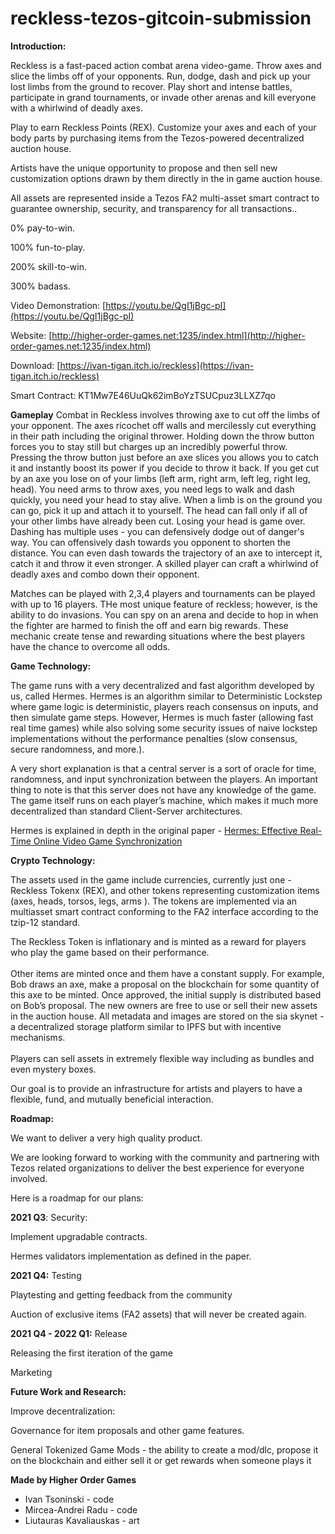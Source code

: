 # reckless-tezos-gitcoin-submission
<!-----
NEW: Check the "Suppress top comment" option to remove this info from the output.

Conversion time: 0.315 seconds.


Using this Markdown file:

1. Paste this output into your source file.
2. See the notes and action items below regarding this conversion run.
3. Check the rendered output (headings, lists, code blocks, tables) for proper
   formatting and use a linkchecker before you publish this page.

Conversion notes:

* Docs to Markdown version 1.0β30
* Sat Aug 21 2021 11:47:47 GMT-0700 (PDT)
* Source doc: Reckless x Tezos
----->


**Introduction:**

Reckless is a fast-paced action combat arena video-game. Throw axes and slice the limbs off of your opponents. Run, dodge, dash and pick up your lost limbs from the ground to recover. Play short and intense battles, participate in grand tournaments, or invade other arenas and kill everyone with a whirlwind of deadly axes.

Play to earn Reckless Points (REX). Customize your axes and each of your body parts by purchasing items from the Tezos-powered decentralized auction house.

Artists have the unique opportunity to propose and then sell new customization options drawn by them directly in the in game auction house.

All assets are represented inside a Tezos FA2 multi-asset smart contract to guarantee ownership, security, and transparency for all transactions..

0% pay-to-win.

100% fun-to-play.

200% skill-to-win.

300% badass.

Video Demonstration: [https://youtu.be/QgI1jBgc-pI](https://youtu.be/QgI1jBgc-pI)

Website: [http://higher-order-games.net:1235/index.html](http://higher-order-games.net:1235/index.html)

Download: [https://ivan-tigan.itch.io/reckless](https://ivan-tigan.itch.io/reckless)

Smart Contract: KT1Mw7E46UuQk62imBoYzTSUCpuz3LLXZ7qo

**Gameplay**
Combat in Reckless involves throwing axe to cut off the limbs of your opponent. The axes ricochet off walls and mercilessly cut everything in their path including the original thrower. Holding down the throw button forces you to stay still but charges up an incredibly powerful throw. Pressing the throw button just before an axe slices you allows you to catch it and instantly boost its power if you decide to throw it back. If you get cut by an axe you lose on of your limbs (left arm, right arm, left leg, right leg, head). You need arms to throw axes, you need legs to walk and dash quickly, you need your head to stay alive. When a limb is on the ground you can go, pick it up and attach it to yourself. The head can fall only if all of your other limbs have already been cut. Losing your head is game over. Dashing has multiple uses - you can defensively dodge out of danger's way. You can offensively dash towards you opponent to shorten the distance. You can even dash towards the trajectory of an axe to intercept it, catch it and throw it even stronger. A skilled player can craft a whirlwind of deadly axes and combo down their opponent.

Matches can be played with 2,3,4 players and tournaments can be played with up to 16 players.
THe most unique feature of reckless; however, is the ability to do invasions. You can spy on an arena and decide to hop in when the fighter are harmed to finish the off and earn big rewards. These mechanic create tense and rewarding situations where the best players have the chance to overcome all odds.

**Game Technology:**

The game runs with a very decentralized and fast algorithm developed by us, called Hermes. Hermes is an algorithm similar to Deterministic Lockstep where game logic is deterministic, players reach consensus on inputs, and then simulate game steps. However, Hermes is much faster (allowing fast real time games) while also solving some security issues of naive lockstep implementations without the performance penalties (slow consensus, secure randomness, and more.).

A very short explanation is that a central server is a sort of oracle for time, randomness, and input synchronization between the players. An important thing to note is that this server does not have any knowledge of the game. The game itself runs on each player’s machine, which makes it much more decentralized than standard Client-Server architectures.

Hermes is explained in depth in the original paper - [Hermes: Effective Real-Time Online Video Game Synchronization](https://drive.google.com/file/d/1SrcdhGj6ZgR6Ixq-6w3ICKykAN7wVkss/view?usp=sharing)

**Crypto Technology:**

The assets used in the game include currencies, currently just one - Reckless Tokenx (REX), and other tokens representing customization items (axes, heads, torsos, legs, arms ). The tokens are implemented via an multiasset smart contract conforming to the FA2 interface according to the tzip-12 standard.

The Reckless Token is inflationary and is minted as a reward for players who play the game based on their performance. \
 \
Other items are minted once and them have a constant supply. For example, Bob draws an axe, make a proposal on the blockchain for some quantity of this axe to be minted. Once approved, the initial supply is distributed based on Bob’s proposal. The new owners are free to use or sell their new assets in the auction house. All metadata and images are stored on the sia skynet - a decentralized storage platform similar to IPFS but with incentive mechanisms. \
 \
Players can sell assets in extremely flexible way including as bundles and even mystery boxes.

Our goal is to provide an infrastructure for artists and players to have a flexible, fund, and mutually beneficial interaction.


**Roadmap:**

We want to deliver a very high quality product.

We are looking forward to working with the community and partnering with Tezos related organizations to deliver the best experience for everyone involved.

Here is a roadmap for our plans:

**2021 Q3**: Security:

Implement upgradable contracts.

Hermes validators implementation as defined in the paper.

**2021 Q4:** Testing

Playtesting and getting feedback from the community

Auction of exclusive items (FA2 assets) that will never be created again.

**2021 Q4 - 2022 Q1:** Release

Releasing the first iteration of the game

Marketing

**Future Work and Research:**

Improve decentralization:

Governance for item proposals and other game features.

General Tokenized Game Mods - the ability to create a mod/dlc, propose it on the blockchain and either sell it or get rewards when someone plays it

**Made by Higher Order Games**
 - Ivan Tsoninski - code
 - Mircea-Andrei Radu - code
 - Liutauras Kavaliauskas - art
